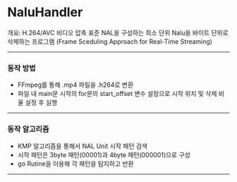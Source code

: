 # NaluHandler
개요: H.264/AVC 비디오 압축 표준 NAL을 구성하는 최소 단위 Nalu을 바이트 단위로 삭제하는 프로그램 
(Frame Sceduling Approach for Real-Time Streaming)

---
### 동작 방법
- FFmpeg를 통해 .mp4 파일을 .h264로 변환
- 파일 내 main문 시작의 for문의 start_offset 변수 설정으로 시작 위치 및 삭제 비율 설정 후 실행

---
### 동작 알고리즘
- KMP 알고리즘을 통해서 NAL Unit 시작 패턴 검색
- 시작 패턴은 3byte 패턴(00001)과 4byte 패턴(000001)으로 구성
- go Rutine을 이용해 각 패턴을 탐지하고 반환

---

